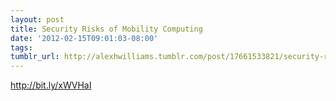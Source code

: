 ```yaml
---
layout: post
title: Security Risks of Mobility Computing
date: '2012-02-15T09:01:03-08:00'
tags: 
tumblr_url: http://alexhwilliams.tumblr.com/post/17661533821/security-risks-of-mobility-computing
---
```

<p><a href="http://bit.ly/xWVHaI">http://bit.ly/xWVHaI</a></p>
